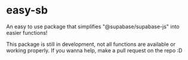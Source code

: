 # easy-sb
 An easy to use package that simplifies "@supabase/supabase-js" into easier functions!

This package is still in development, not all functions are available or working properly. If you wanna help, make a pull request on the repo :D